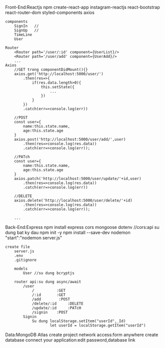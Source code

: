 Front-End:Reactjs
    npm create-react-app instagram-reactjs
    react-bootstrap
    react-router-dom
    styled-components
    axios

    components
        SignIn   //
        SignUp   //
        TimeLine
        User

    Router
        <Router path='/user/:id' component={UserList}/>
        <Router path='/user/add' component={UserAdd}/>
        ...
    Axios
        //GET trong componentDidMount(){} 
        axios.get('http://localhost:5000/user/')
            .then(res=>{
                if(res.data.length>0){
                    this.setState({
                        ...
                    })
                }
            })
            .catch(err=>console.log(err))

        //POST
        const user={
            name:this.state.name,
            age:this.state.age
        }
        axios.post('http://localhost:5000/user/add/',user)
            .then(res=>console.log(res.data))
            .catch(err=>console.log(err));

        //PATch
        const user={
            name:this.state.name,
            age:this.state.age
        }
        axios.patch('http://localhost:5000/user/update/'+id,user)
            .then(res=>console.log(res.data))
            .catch(err=>console.log(err))

        //DELETE
        axios.delete('http://localhost:5000/user/delete/'+id)  
            .then(res=>console.log(res.data))  
            .catch(err=>console.log(err));

        ...   

Back-End:Express
    npm install express cors mongoose dotenv          //cors:api su dung bat ky dau
    npm init -y
    npm install --save-dev nodemon
        "start":"nodemon server.js"

    create file
        server.js
        .env
        .gitignore 

        models
            User //su dung bcryptjs
            
        router api:su dung async/await
            /user
                /          :GET         
                /:id       :GET
                /add        :POST
                /delete/:id     :DELETE
                /update/:id     :PATcH
                /signin    :POST
            Signin
                Su dung localStorage.setItem("userId",_Id) 
                        let userId = localStorage.getItem("userId") 
Data:MongoDB
    Atlas
        create project
        network access:form anywhere
        create database
        connect your application:edit password,database link
